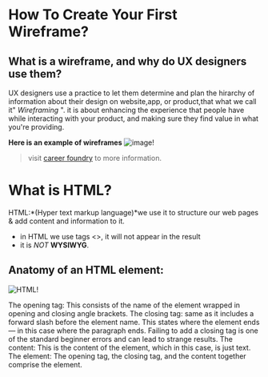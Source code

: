 # How To Create Your First Wireframe?


## What is a wireframe, and why do UX designers use them?

UX designers use a practice to let them determine and plan the hirarchy of information about their design on website,app, or product,that what we call it" *Wireframing* ".
it is about enhancing the experience that people have while interacting with your product, and making sure they find value in what you're providing.



**Here is an example of wireframes**
![image!](https://d33wubrfki0l68.cloudfront.net/dbb80f2f6a5dafa25f702ad00bc429057fb59cec/52716/en/blog/uploads/versions/samuel-student-wireframe---x----972-715x---.png)


>visit [career foundry](https://careerfoundry.com/en/blog/ux-design/how-to-create-your-first-wireframe/) to more information.
# What is HTML?
HTML:*(Hyper text markup language)*we use it to structure our web pages & add content and information to it.

* in HTML we use tags <>, it will not appear in the result 
* it is _NOT_ **WYSIWYG**.

## Anatomy of an HTML element:
![HTML!](https://developer.mozilla.org/en-US/docs/Learn/Getting_started_with_the_web/HTML_basics/grumpy-cat-small.png)


The opening tag: This consists of the name of the element  wrapped in opening and closing angle brackets. 
The closing tag: same as  it includes a forward slash before the element name. This states where the element ends — in this case where the paragraph ends. Failing to add a closing tag is one of the standard beginner errors and can lead to strange results.
The content: This is the content of the element, which in this case, is just text.
The element: The opening tag, the closing tag, and the content together comprise the element.

